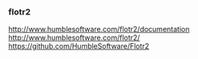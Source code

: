### flotr2

http://www.humblesoftware.com/flotr2/documentation
http://www.humblesoftware.com/flotr2/
https://github.com/HumbleSoftware/Flotr2


